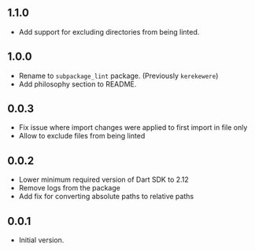 ## 1.1.0

- Add support for excluding directories from being linted.

## 1.0.0

- Rename to `subpackage_lint` package. (Previously `kerekewere`)
- Add philosophy section to README.

## 0.0.3

- Fix issue where import changes were applied to first import in file only
- Allow to exclude files from being linted

## 0.0.2

- Lower minimum required version of Dart SDK to 2.12
- Remove logs from the package
- Add fix for converting absolute paths to relative paths

## 0.0.1

- Initial version.
